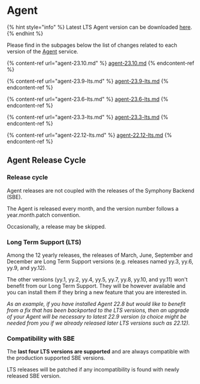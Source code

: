 # Agent

{% hint style="info" %}
Latest LTS Agent version can be downloaded [here](https://storage.googleapis.com/sym-platform/developers/rest-api/agent-23.9.6.zip).
{% endhint %}

Please find in the subpages below the list of changes related to each version of the [Agent](../../agent-guide/) service.

{% content-ref url="agent-23.10.md" %}
[agent-23.10.md](agent-23.10.md)
{% endcontent-ref %}

{% content-ref url="agent-23.9-lts.md" %}
[agent-23.9-lts.md](agent-23.9-lts.md)
{% endcontent-ref %}

{% content-ref url="agent-23.6-lts.md" %}
[agent-23.6-lts.md](agent-23.6-lts.md)
{% endcontent-ref %}

{% content-ref url="agent-23.3-lts.md" %}
[agent-23.3-lts.md](agent-23.3-lts.md)
{% endcontent-ref %}

{% content-ref url="agent-22.12-lts.md" %}
[agent-22.12-lts.md](agent-22.12-lts.md)
{% endcontent-ref %}

## Agent Release Cycle

### Release cycle

Agent releases are not coupled with the releases of the Symphony Backend (SBE).

The Agent is released every month, and the version number follows a year.month.patch convention.

Occasionally, a release may be skipped.

### Long Term Support (LTS)

Among the 12 yearly releases, the releases of March, June, September and December are Long Term Support versions (e.g. releases named yy.3, yy.6, yy.9, and yy.12).

The other versions (yy.1, yy.2, yy.4, yy.5, yy.7, yy.8, yy.10, and yy.11) won't benefit from our Long Term Support. They will be however available and you can install them if they bring a new feature that you are interested in.

_As an example, if you have installed Agent 22.8 but would like to benefit from a fix that has been backported to the LTS versions, then an upgrade of your Agent will be necessary to latest 22.9 version (a choice might be needed from you if we already released later LTS versions such as 22.12)._

### Compatibility with SBE

The **last four LTS versions are supported** and are always compatible with the production supported SBE versions.

LTS releases will be patched if any incompatibility is found with newly released SBE version.
